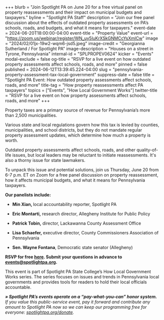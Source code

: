+++
blurb = "Join Spotlight PA on June 20 for a free virtual panel on property reassessments and their impact on municipal budgets and taxpayers."
byline = "Spotlight PA Staff"
description = "Join our free panel discussion about the effects of outdated property assessments on PA’s schools, roads, and budgets, and what it means for taxpayers."
event-date = 2024-06-20T18:00:00-04:00
event-title = "Property Value"
event-url = "https://zoom.us/webinar/register/WN_uy5luKrXSkGNMCcYsXmlCw"
image = "2024/02/01jx-19w2-wqm6-jsd5.jpeg"
image-credit = "Georgianna Sutherland / For Spotlight PA"
image-description = "Houses on a street in Tyrone, Pennsylvania"
internal-id = "SPLPROPEV0624"
kicker = "Events"
modal-exclude = false
og-title = "RSVP for a live event on how outdated property assessments affect schools, roads, and more"
pinned = false
published = 2024-06-12T13:39:45.224-04:00
slug = "pennsylvania-property-assessment-tax-local-government"
suppress-date = false
title = "Spotlight PA Event: How outdated property assessments affect schools, roads, and more"
title-tag = "How property reassessments affect PA taxpayers"
topics = ["Events", "How Local Government Works"]
twitter-title = "RSVP for a live event on how property assessments affect schools, roads, and more"
+++

Property taxes are a primary source of revenue for Pennsylvania’s more than 2,500 municipalities.

Various state and local regulations govern how this tax is levied by counties, municipalities, and school districts, but they do not mandate regular property assessment updates, which determine how much a property is worth.

Outdated property assessments affect schools, roads, and other quality-of-life issues, but local leaders may be reluctant to initiate reassessments. It&#39;s also a thorny issue for state lawmakers.

To unpack this issue and potential solutions, join us Thursday, June 20 from 6-7 p.m. ET on Zoom for a free panel discussion on property reassessment, how it affects municipal budgets, and what it means for Pennsylvania taxpayers.

<strong>Our panelists include:</strong>

- <strong>Min Xian, </strong>local accountability reporter, Spotlight PA

- <strong>Eric Montarti,</strong> research director, Allegheny Institute for Public Policy

- <strong>Patrick Tobin,</strong> director, Lackawanna County Assessment Office

- <strong>Lisa Schaefer, </strong>executive director, County Commissioners Association of Pennsylvania

- <strong>Sen. Wayne Fontana</strong>, Democratic state senator (Allegheny)

<strong>RSVP for free </strong><a href="https://zoom.us/webinar/register/WN_uy5luKrXSkGNMCcYsXmlCw"><strong>here</strong></a><strong>. Submit your questions in advance to </strong><a href="mailto:events@spotlightpa.org"><strong>events@spotlightpa.org</strong></a><strong>.</strong>

This event is part of Spotlight PA State College’s How Local Government Works series. The series focuses on issues and trends in Pennsylvania local governments and provides tools for readers to hold their local officials accountable.

<strong><em>» Spotlight PA’s events operate on a “pay-what-you-can” honor system.</em></strong><em> If you value this public-service event, pay it forward and contribute any amount to Spotlight PA now so we can keep our programming free for everyone: </em><a href="http://spotlightpa.org/donate"><em>spotlightpa.org/donate</em></a><em>.</em>

